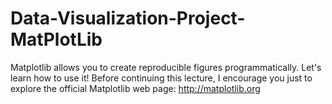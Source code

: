 # Data-Visualization-Project-MatPlotLib
Matplotlib allows you to create reproducible figures programmatically. Let's learn how to use it! Before continuing this lecture, I encourage you just to explore the official Matplotlib web page: http://matplotlib.org
